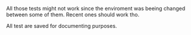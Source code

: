 All those tests might not work since the enviroment was beeing changed between some of them.
Recent ones should work tho.

All test are saved for documenting purposes.